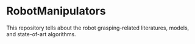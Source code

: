 # RobotManipulators

This repository tells about the robot grasping-related literatures, models, and state-of-art algorithms.
